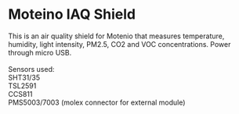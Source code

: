 # Moteino IAQ Shield

This is an air quality shield for Motenio that measures temperature, humidity, light intensity, PM2.5, CO2 and VOC concentrations. Power through micro USB.
<br><br>
Sensors used:<br>
SHT31/35<br>
TSL2591<br>
CCS811<br>
PMS5003/7003 (molex connector for external module)<br>
